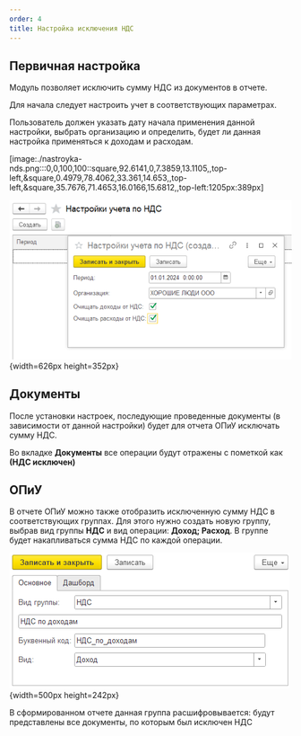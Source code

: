 ```yaml
---
order: 4
title: Настройка исключения НДС
---
```


## Первичная настройка

Модуль позволяет исключить сумму НДС из документов в отчете.

Для начала следует настроить учет в соответствующих параметрах.

Пользователь должен указать дату начала применения данной настройки, выбрать организацию и определить, будет ли данная настройка применяться к доходам и расходам.

[image:./nastroyka-nds.png:::0,0,100,100::square,92.6141,0,7.3859,13.1105,,top-left,&square,0.4979,78.4062,33.361,14.653,,top-left,&square,35.7676,71.4653,16.0166,15.6812,,top-left:1205px:389px]

![](./nastroyka-nds-2.png){width=626px height=352px}



## Документы

После установки настроек, последующие проведенные документы (в зависимости от данной настройки) будет для отчета ОПиУ исключать сумму НДС.

Во вкладке **Документы** все операции будут отражены с пометкой как **(НДС исключен)**

## ОПиУ

В отчете ОПиУ можно также отобразить исключенную сумму НДС в соответствующих группах. Для этого нужно создать новую группу, выбрав вид группы **НДС** и вид операции: **Доход; Расход**. В группе будет накапливаться сумма НДС по каждой операции.

![](./nastroyka-nds-3.png){width=500px height=242px}



В сформированном отчете данная группа расшифровывается: будут представлены все документы, по которым был исключен НДС


